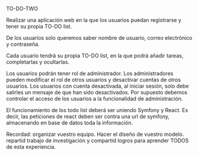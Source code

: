 TO-DO-TWO

Realizar una aplicación web en la que los usuarios puedan registrarse y tener su propia TO-DO list.

De los usuarios solo queremos saber nombre de usuario, correo electrónico y contraseña.

Cada usuario tendrá su propia TO-DO list, en la que podrá añadir tareas, completarlas y ocultarlas.

Los usuarios podrán tener rol de administrador. Los administradores pueden modificar el rol de otros usuarios y desactivar cuentas de otros usuarios. Los usuarios con cuenta desactivada, al iniciar sesión, solo debe salirles un mensaje de que han sido desactivados. Por supuesto debemos controlar el acceso de los usuarios a la funcionalidad de administración.

El funcionamiento de los todo list deberá ser uniendo Symfony y React. Es decir, las peticiones de react deben ser contra una url de symfony, almacenando en base de datos toda la información.

Recordad: organizar vuestro equipo. Hacer el diseño de vuestro modelo. repartid trabajo de investigación y compartid logros para aprender TODOS de esta experiencia.
